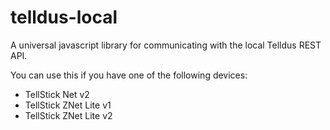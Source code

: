# telldus-local
A universal javascript library for communicating with the local Telldus REST API.

You can use this if you have one of the following devices:
* TellStick Net v2
* TellStick ZNet Lite v1
* TellStick ZNet Lite v2
